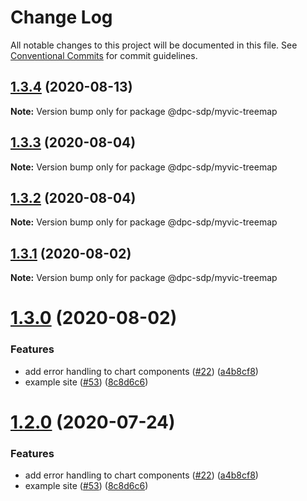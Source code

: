 # Change Log

All notable changes to this project will be documented in this file.
See [Conventional Commits](https://conventionalcommits.org) for commit guidelines.

## [1.3.4](https://github.com/dpc-sdp/myvictoria-vic-gov-au/tree/master/packages/TreeMap/compare/v1.3.3...v1.3.4) (2020-08-13)

**Note:** Version bump only for package @dpc-sdp/myvic-treemap






## [1.3.3](https://github.com/dpc-sdp/myvictoria-vic-gov-au/tree/master/packages/TreeMap/compare/v1.3.2...v1.3.3) (2020-08-04)

**Note:** Version bump only for package @dpc-sdp/myvic-treemap





## [1.3.2](https://github.com/dpc-sdp/myvictoria-vic-gov-au/tree/master/packages/TreeMap/compare/v1.3.1...v1.3.2) (2020-08-04)

**Note:** Version bump only for package @dpc-sdp/myvic-treemap





## [1.3.1](https://github.com/dpc-sdp/myvictoria-vic-gov-au/tree/master/packages/TreeMap/compare/v1.3.0...v1.3.1) (2020-08-02)

**Note:** Version bump only for package @dpc-sdp/myvic-treemap





# [1.3.0](https://github.com/dpc-sdp/myvictoria-vic-gov-au/tree/master/packages/TreeMap/compare/v1.1.3...v1.3.0) (2020-08-02)


### Features

* add error handling to chart components ([#22](https://github.com/dpc-sdp/myvictoria-vic-gov-au/tree/master/packages/TreeMap/issues/22)) ([a4b8cf8](https://github.com/dpc-sdp/myvictoria-vic-gov-au/tree/master/packages/TreeMap/commit/a4b8cf8e32e726d9e0ac8418e0ee56c532bc0709))
* example site ([#53](https://github.com/dpc-sdp/myvictoria-vic-gov-au/tree/master/packages/TreeMap/issues/53)) ([8c8d6c6](https://github.com/dpc-sdp/myvictoria-vic-gov-au/tree/master/packages/TreeMap/commit/8c8d6c6e56b8772cdacc303d689358fe74ee791d))





# [1.2.0](https://github.com/dpc-sdp/myvictoria-vic-gov-au/tree/master/packages/TreeMap/compare/v1.1.3...v1.2.0) (2020-07-24)


### Features

* add error handling to chart components ([#22](https://github.com/dpc-sdp/myvictoria-vic-gov-au/tree/master/packages/TreeMap/issues/22)) ([a4b8cf8](https://github.com/dpc-sdp/myvictoria-vic-gov-au/tree/master/packages/TreeMap/commit/a4b8cf8e32e726d9e0ac8418e0ee56c532bc0709))
* example site ([#53](https://github.com/dpc-sdp/myvictoria-vic-gov-au/tree/master/packages/TreeMap/issues/53)) ([8c8d6c6](https://github.com/dpc-sdp/myvictoria-vic-gov-au/tree/master/packages/TreeMap/commit/8c8d6c6e56b8772cdacc303d689358fe74ee791d))
